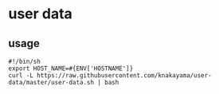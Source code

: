 user data
=========

## usage

```shell
#!/bin/sh
export HOST_NAME=#{ENV['HOSTNAME']}
curl -L https://raw.githubusercontent.com/knakayama/user-data/master/user-data.sh | bash
```

